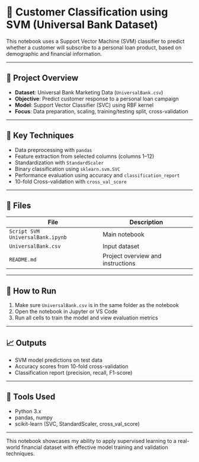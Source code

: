 # 🏦 Customer Classification using SVM (Universal Bank Dataset)

This notebook uses a Support Vector Machine (SVM) classifier to predict whether a customer will subscribe to a personal loan product, based on demographic and financial information.

---

## 📌 Project Overview

- **Dataset**: Universal Bank Marketing Data (`UniversalBank.csv`)
- **Objective**: Predict customer response to a personal loan campaign
- **Model**: Support Vector Classifier (SVC) using RBF kernel
- **Focus**: Data preparation, scaling, training/testing split, cross-validation

---

## 🧠 Key Techniques

- Data preprocessing with `pandas`
- Feature extraction from selected columns (columns 1–12)
- Standardization with `StandardScaler`
- Binary classification using `sklearn.svm.SVC`
- Performance evaluation using accuracy and `classification_report`
- 10-fold Cross-validation with `cross_val_score`

---

## 📁 Files

| File                          | Description                          |
|-------------------------------|--------------------------------------|
| `Script SVM UniversalBank.ipynb` | Main notebook                        |
| `UniversalBank.csv`           | Input dataset                        |
| `README.md`                   | Project overview and instructions    |

---

## 🚀 How to Run

1. Make sure `UniversalBank.csv` is in the same folder as the notebook
2. Open the notebook in Jupyter or VS Code
3. Run all cells to train the model and view evaluation metrics

---

## 📈 Outputs

- SVM model predictions on test data
- Accuracy scores from 10-fold cross-validation
- Classification report (precision, recall, F1-score)

---

## 🧰 Tools Used

- Python 3.x
- pandas, numpy
- scikit-learn (SVC, StandardScaler, cross_val_score)

---

This notebook showcases my ability to apply supervised learning to a real-world financial dataset with effective model training and validation techniques.

